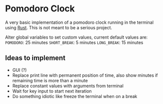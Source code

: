 # Pomodoro Clock
A very basic implementation of a pomodoro clock running in the terminal using [Rust](https://www.rust-lang.org/). This is not meant to be a serious project.

Alter global variables to set custom values, current default values are:
`POMODORO`: 25 minutes
`SHORT_BREAK`: 5 minutes
`LONG_BREAK`: 15 minutes

## Ideas to implement
* GUI (?)
* Replace print line with permanent position of time, also show minutes if remaining time is more than a minute
* Replace constant values with arguments from terminal
* Wait for key input to start next iteration
* Do something idiotic like freeze the terminal when on a break
